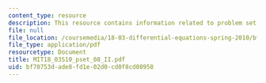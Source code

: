 ```yaml
---
content_type: resource
description: This resource contains information related to problem set 8.
file: null
file_location: /coursemedia/18-03-differential-equations-spring-2010/bf70753dade8fd1e02d0cd0f8cd08958_MIT18_03S10_pset_08_II.pdf
file_type: application/pdf
resourcetype: Document
title: MIT18_03S10_pset_08_II.pdf
uid: bf70753d-ade8-fd1e-02d0-cd0f8cd08958
---
```


